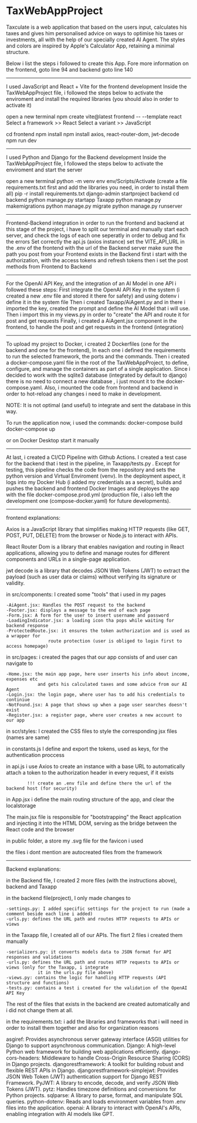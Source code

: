 # TaxWebAppProject

Taxculate is a web application that based on the users input, calculates his taxes and gives him 
personalised advice on ways to optimise his taxes or investments, all with the help of our 
specially created AI Agent. The styles and colors are inspired by Apple's Calculator App, retaining 
a minimal structure. 

Below i list the steps i followed to create this App. 
Fore more information on the frontend, goto line 94 and backend goto line 140

------------------------------------------------------------------------------------------------------

I used JavaScript and React + Vite for the frontend development 
Inside the TaxWebAppProject file, i followed the steps below to activate the enviroment
and install the required libraries (you should also in order to activate it)

open a new terminal
npm create vite@latest frontend -- --template react
Select a framework >> React
Select a variant >> JavaScript

cd frontend
npm install 
npm install axios, react-router-dom, jwt-decode
npm run dev 

---------------------------------------------------------------------------------------------------------

I used Python and Django for the Backend development
Inside the TaxWebAppProject file, I followed the steps below to activate the enviroment and 
start the server

open a new terminal
python -m venv env
env/Scripts/Activate
(create a file requirements.txt first and add the libraries you need, in order to install them all)
pip -r install requirements.txt 
django-admin startproject backend
cd backend
python manage.py startapp Taxapp
python manage.py makemigrations
python manage.py migrate
python manage.py runserver

---------------------------------------------------------------------------------------------------------------

Frontend-Backend integration
in order to run the frontend and backend at this stage of the project, i have to split our terminal
and manually start each server, and check the logs of each one seperatly in order to debug and fix the errors
Set correctly the api.js (axios instance) 
set the VITE_API_URL in the .env of the frontend with the url of the Backend server 
make sure the path you post from your Frontend exists in the Backend 
first i start with the authorization, with the access tokens and refresh tokens
then i set the post methods from Frontend to Backend

-----------------------------------------------------------------------------------------------------------------

For the OpenAI API Key, and the integration of an AI Model in one API i followed these steps:
First integrate the OpenAI API Key in the system (i created a new .env file and stored it there for safety) 
and using dotenv i define it in the system file
Then i created Taxapp/AiAgent.py and in there i imported the key, created the prompt and define the AI Model
that i will use. 
Then i import this in my views.py in order to "create" the API and route it for post and get requests 
Finally, i created a AiAgent.jsx component in the frontend, to handle the post and get requests in the frontend (integration)


------------------------------------------------------------------------------------------------------------

To upload my project to Docker, i created 2 Dockerfiles (one for the backend and one for the frontend),
In each one i defined the requirements to run the selected framework, the ports and the commands.
Then i created a docker-compose.yaml file in the root of the TaxWebAppProject, to define, configure, and manage the containers as part of a single application.
Since i decided to work with the sqlite3 database (integrated by default to django) there is no need to connect a new 
database , i just mount it to the docker-compose.yaml. Also, i mounted the code from frontend and backend in order to 
hot-reload any changes i need to make in development. 

NOTE: It is not optimal (and useful) to integrate and sent the database in this way. 

To run the application now, i used the commands:
docker-compose build
docker-compose up

or on Docker Desktop start it manually 

---------------------------------------------------------------------------------------------------------------------------

At last, i created a CI/CD Pipeline with Github Actions. I created a test case for the backend that i test in the pipeline,
in Taxapp/tests.py . Except for testing, this pipeline checks the code from the repository and sets the python version and Virtual Enviroment (venv). In the deployment aspect, it logs into my Docker Hub (i added my credentials as a secret),
builds and pushes the backend and frontend Docker Images and deployes the app with the file docker-compose.prod.yml 
(production file, i also left the development one (compose-docker.yaml) for future developments).


-------------------------------------------------------------------------------------------------------------------------

frontend explanations:

Axios is a JavaScript library that simplifies making HTTP requests (like GET, POST, PUT, DELETE) from the browser or Node.js to interact with APIs.

React Router Dom is a library that enables navigation and routing in React applications, allowing you to define and manage routes for different components and URLs in a single-page application.
 
jwt decode is a library that decodes JSON Web Tokens (JWT) to extract the payload (such as user data or claims) without verifying its signature or  validity.

in src/components: I created some "tools" that i used in my pages

    -AiAgent.jsx: Handles the POST request to the backend
    -Footer.jsx: displays a message to the end of each page
    -Form.jsx: A form for the user to insert username and password
    -LoadingIndicator.jsx: a loading icon tha pops while waiting for backend response
    -ProtectedRoute.jsx: it ensures the token authorization and is used as a wrapper for 
                    route protection (user is obliged to login first to access homepage)

in src/pages: i created the pages that our app consists of and user can navigate to

    -Home.jsx: the main app page, here user inserts his info about income, expenses etc 
                and gets his calculated taxes and some advice from our AI Agent
    -Login.jsx: the login page, where user has to add his credentials to continiue 
    -NotFound.jsx: A page that shows up when a page user searches doesn't exist
    -Register.jsx: a register page, where user creates a new account to our app


in scr/styles: I created the CSS files to style the corresponding jsx files (names are same)

in constants.js I define and export the tokens, used as keys, for the authentication proccess

in api.js i use Axios to create an instance with a base URL to automatically attach a token 
          to the authorization header in every request, if it exists

            !!! create an .env file and define there the url of the backend host (for security)

in App.jsx i define the main routing structure of the app, and clear the localstorage

The main.jsx file is responsible for "bootstrapping" the React application and injecting it into 
the HTML DOM, serving as the bridge between the React code and the browser

in public folder, a store my .svg file for the favicon i used  

the files i dont mention are autocreated files from the framework

-----------------------------------------------------------------------------------------------------------------

Backend explanations:

in the Backend file, I created 2 more files (with the instructions above), backend and Taxapp

in the backend file(project), I only made changes to 

    -settings.py: I added specific settings for the project to run (made a comment beside each line i added)
    -urls.py: defines the URL path and routes HTTP requests to APIs or views

in the Taxapp file, I created all of our APIs. The fisrt 2 files i created them manually

    -serializers.py: it converts models data to JSON format for API responses and validations
    -urls.py: defines the URL path and routes HTTP requests to APIs or views (only for the Taxapp, i integrate 
                it in the urls.py file above)
    -views.py: contains the logic for handling HTTP requests (API structure and functions)
    -tests.py: contains a test i created for the validation of the OpenAI API Key

The rest of the files that exists in the backend are created automatically and i did not change them at all.

in the requirements.txt: i add the libraries and frameworks that i will need in order to install them together
                         and also for organization reasons

asgiref: Provides asynchronous server gateway interface (ASGI) utilities for Django to support asynchronous communication.
Django: A high-level Python web framework for building web applications efficiently.
django-cors-headers: Middleware to handle Cross-Origin Resource Sharing (CORS) in Django projects.
djangorestframework: A toolkit for building robust and flexible REST APIs in Django.
djangorestframework-simplejwt: Provides JSON Web Token (JWT) authentication support for Django REST Framework.
PyJWT: A library to encode, decode, and verify JSON Web Tokens (JWT).
pytz: Handles timezone definitions and conversions for Python projects.
sqlparse: A library to parse, format, and manipulate SQL queries.
python-dotenv: Reads and loads environment variables from .env files into the application.
openai: A library to interact with OpenAI's APIs, enabling integration with AI models like GPT.
